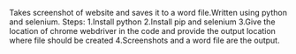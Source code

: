 Takes screenshot of website and saves it to a word file.Written using python and selenium.
Steps:
1.Install python
2.Install pip and selenium
3.Give the location of chrome webdriver in the code and provide the output location where file should be created
4.Screenshots and a word file are the output.
